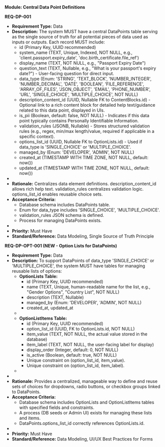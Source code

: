 **Module: Central Data Point Definitions**

**REQ-DP-001**

- **Requirement Type:** Data
- **Description:** The system MUST have a central DataPoints table serving as the single source of truth for all potential pieces of data used as inputs or outputs. Each record MUST include:
  - id (Primary Key, UUID recommended)
  - system_name (TEXT, Unique, Indexed, NOT NULL, e.g., 'client.passport.expiry_date', 'doc.birth_certificate.file_ref')
  - display_name (TEXT, NOT NULL, e.g., "Passport Expiry Date")
  - question_text (TEXT, Nullable, e.g., "What is your passport's expiry date?") \- User-facing question for direct input.
  - data_type (Enum: 'STRING', 'TEXT_BLOCK', 'NUMBER_INTEGER', 'NUMBER_DECIMAL', 'DATE', 'BOOLEAN', 'FILE_REFERENCE', 'ARRAY_OF_FILES', 'JSON_OBJECT', 'EMAIL', 'PHONE_NUMBER', 'URL', 'SINGLE_CHOICE', 'MULTIPLE_CHOICE', NOT NULL)
  - description_content_id (UUID, Nullable FK to ContentBlocks.id) \- Optional link to a rich content block for detailed help text/guidance related to this data point, displayed in UIs.
  - is_pii (Boolean, default: false, NOT NULL) \- Indicates if this data point typically contains Personally Identifiable Information.
  - validation_rules (JSONB, Nullable) \- Stores structured validation rules (e.g., regex, min/max length/value, required if applicable in a specific context).
  - options_list_id (UUID, Nullable FK to OptionLists.id) \- Used if data_type is 'SINGLE_CHOICE' or 'MULTIPLE_CHOICE'.
  - managed_by (Enum: 'DEVELOPER', 'ADMIN', NOT NULL)
  - created_at (TIMESTAMP WITH TIME ZONE, NOT NULL, default: now())
  - updated_at (TIMESTAMP WITH TIME ZONE, NOT NULL, default: now())
-
- **Rationale:** Centralizes data element definitions. description_content_id allows rich help text. validation_rules centralizes validation logic. options_list_id enables reusable choice sets.
- **Acceptance Criteria:**
  - Database schema includes DataPoints table.
  - Enum for data_type includes 'SINGLE_CHOICE', 'MULTIPLE_CHOICE'.
  - validation_rules JSON schema is defined.
  - Process for managing DataPoints exists.
-
- **Priority:** Must Have
- **Standard/Reference:** Data Modeling, Single Source of Truth Principle

**REQ-DP-OPT-001 (NEW \- Option Lists for DataPoints)**

- **Requirement Type:** Data
- **Description:** To support DataPoints of data_type 'SINGLE_CHOICE' or 'MULTIPLE_CHOICE', the system MUST have tables for managing reusable lists of options:
  - **OptionLists Table:**
    - id (Primary Key, UUID recommended)
    - name (TEXT, Unique, human-readable name for the list, e.g., "Gender Options", "Country List", NOT NULL)
    - description (TEXT, Nullable)
    - managed_by (Enum: 'DEVELOPER', 'ADMIN', NOT NULL)
    - created_at, updated_at
  -
  - **OptionListItems Table:**
    - id (Primary Key, UUID recommended)
    - option_list_id (UUID, FK to OptionLists.id, NOT NULL)
    - item_value (TEXT, NOT NULL, the actual value stored in the database)
    - item_label (TEXT, NOT NULL, the user-facing label for display)
    - display_order (Integer, default: 0, NOT NULL)
    - is_active (Boolean, default: true, NOT NULL)
    - Unique constraint on (option_list_id, item_value).
    - Unique constraint on (option_list_id, item_label).
  -
-
- **Rationale:** Provides a centralized, manageable way to define and reuse sets of choices for dropdowns, radio buttons, or checkbox groups linked to DataPoints.
- **Acceptance Criteria:**
  - Database schema includes OptionLists and OptionListItems tables with specified fields and constraints.
  - A process (DB seeds or Admin UI) exists for managing these lists and items.
  - DataPoints.options_list_id correctly references OptionLists.id.
-
- **Priority:** Must Have
- **Standard/Reference:** Data Modeling, UI/UX Best Practices for Forms

